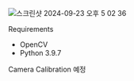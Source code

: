 ![스크린샷 2024-09-23 오후 5 02 36](https://github.com/user-attachments/assets/0596f86c-34a7-4b33-a9fc-66c6697f453b)

Requirements
- OpenCV
- Python 3.9.7

Camera Calibration 예정
